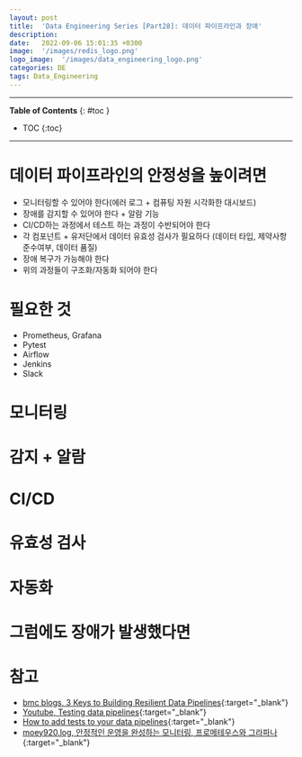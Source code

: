 ```yaml
---
layout: post
title:  'Data Engineering Series [Part28]: 데이터 파이프라인과 장애'
description: 
date:   2022-09-06 15:01:35 +0300
image:  '/images/redis_logo.png'
logo_image:  '/images/data_engineering_logo.png'
categories: DE
tags: Data_Engineering
---
```

---

**Table of Contents**
{: #toc }
*  TOC
{:toc}

---

# 데이터 파이프라인의 안정성을 높이려면

- 모니터링할 수 있어야 한다(에러 로그 + 컴퓨팅 자원 시각화한 대시보드)
- 장애를 감지할 수 있어야 한다 + 알람 기능  
- CI/CD하는 과정에서 테스트 하는 과정이 수반되어야 한다
- 각 컴포넌트 + 유저단에서 데이터 유효성 검사가 필요하다 (데이터 타입, 제약사항 준수여부, 데이터 품질)
- 장애 복구가 가능해야 한다  
- 위의 과정들이 구조화/자동화 되어야 한다

# 필요한 것

- Prometheus, Grafana
- Pytest
- Airflow
- Jenkins
- Slack

# 모니터링

# 감지 + 알람

# CI/CD

# 유효성 검사

# 자동화

# 그럼에도 장애가 발생했다면

# 참고


- [bmc blogs, 3 Keys to Building Resilient Data Pipelines](https://www.bmc.com/blogs/resilient-data-pipelines/){:target="_blank"}
- [Youtube, Testing data pipelines](https://www.youtube.com/watch?v=7GI6LHZsUX0){:target="_blank"}
- [How to add tests to your data pipelines](https://www.startdataengineering.com/post/how-to-add-tests-to-your-data-pipeline/){:target="_blank"}
- [moey920.log, 안정적인 운영을 완성하는 모니터링, 프로메테우스와 그라파나](https://velog.io/@moey920/%EC%95%88%EC%A0%95%EC%A0%81%EC%9D%B8-%EC%9A%B4%EC%98%81%EC%9D%84-%EC%99%84%EC%84%B1%ED%95%98%EB%8A%94-%EB%AA%A8%EB%8B%88%ED%84%B0%EB%A7%81.-%ED%94%84%EB%A1%9C%EB%A9%94%ED%85%8C%EC%9A%B0%EC%8A%A4%EC%99%80-%EA%B7%B8%EB%9D%BC%ED%8C%8C%EB%82%98){:target="_blank"}